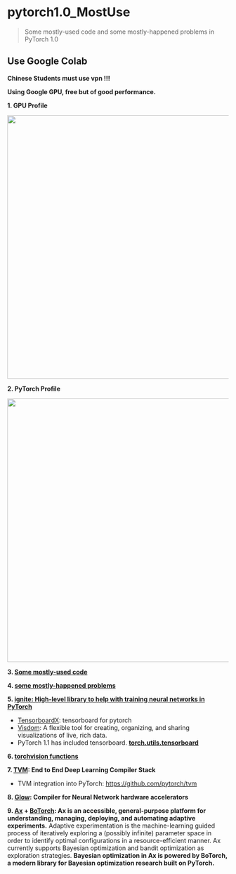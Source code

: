 # pytorch1.0_MostUse
> Some mostly-used code and some mostly-happened problems in PyTorch 1.0

## Use Google Colab
  
**Chinese Students must use vpn !!!**
  
**Using Google GPU, free but of good performance.**
  
**1. GPU Profile**  
<p>
  <img src="https://github.com/lcylmhlcy/pytorch1.0_MostUse/raw/master/img/1.png" width=600>
</p>
  
**2. PyTorch Profile**  
<p>
  <img src="https://github.com/lcylmhlcy/pytorch1.0_MostUse/raw/master/img/2.png" width=600>
</p>
  
**3. [Some mostly-used code](https://github.com/lcylmhlcy/pytorch1.0_MostUse/blob/master/pytorch1_0_.ipynb)**
  
**4. [some mostly-happened problems](https://github.com/lcylmhlcy/pytorch1.0_MostUse/blob/master/some_problems.md)**
  
**5. [ignite: High-level library to help with training neural networks in PyTorch](https://github.com/lcylmhlcy/pytorch1.0_MostUse/tree/master/ignite)**
- [TensorboardX](https://github.com/lanpa/tensorboardX): tensorboard for pytorch
- [Visdom](https://github.com/facebookresearch/visdom): A flexible tool for creating, organizing, and sharing visualizations of live, rich data. 
- PyTorch 1.1 has included tensorboard. **[torch.utils.tensorboard](https://pytorch.org/docs/stable/tensorboard.html)**
  
**6. [torchvision functions](https://github.com/lcylmhlcy/pytorch1.0_MostUse/blob/master/torchvision.md)**  
  
**7. [TVM](https://github.com/dmlc/tvm): End to End Deep Learning Compiler Stack**  
- TVM integration into PyTorch: https://github.com/pytorch/tvm  
  
**8. [Glow](https://github.com/pytorch/glow): Compiler for Neural Network hardware accelerators**  
  
**9. [Ax](https://github.com/facebook/Ax) + [BoTorch](https://github.com/pytorch/botorch): Ax is an accessible, general-purpose platform for understanding, managing, deploying, and automating adaptive experiments.**
  Adaptive experimentation is the machine-learning guided process of iteratively exploring a (possibly infinite) parameter space in order to identify optimal configurations in a resource-efficient manner. Ax currently supports Bayesian optimization and bandit optimization as exploration strategies. **Bayesian optimization in Ax is powered by BoTorch, a modern library for Bayesian optimization research built on PyTorch.**  
